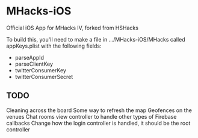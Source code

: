 MHacks-iOS
===========

Official iOS App for MHacks IV, forked from HSHacks

To build this, you'll need to make a file in .../MHacks-iOS/MHacks called appKeys.plist with the following fields:

* parseAppId
* parseClientKey
* twitterConsumerKey
* twitterConsumerSecret


TODO
----

Cleaning across the board
Some way to refresh the map
Geofences on the venues
Chat rooms view controller to handle other types of Firebase callbacks
Change how the login controller is handled, it should be the root controller
